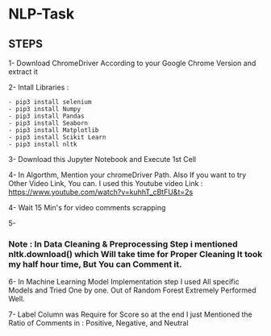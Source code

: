 # NLP-Task

## STEPS

1- Download ChromeDriver According to your Google Chrome Version and extract it

2- Intall Libraries :

    - pip3 install selenium
    - pip3 install Numpy
    - pip3 install Pandas
    - pip3 install Seaborn
    - pip3 install Matplotlib
    - pip3 install Scikit Learn
    - pip3 install nltk

3- Download this Jupyter Notebook and Execute 1st Cell

4- In Algorthm, Mention your chromeDriver Path. Also If you want to try Other Video Link, You can. I used this Youtube video Link : https://www.youtube.com/watch?v=kuhhT_cBtFU&t=2s   

4- Wait 15 Min's for video comments scrapping

5-
### Note : In Data Cleaning & Preprocessing Step i mentioned nltk.download() which Will take time for Proper Cleaning It took my half hour time, But You can Comment it. 

6- In Machine Learning Model Implementation step I used All specific Models and Tried One by one. Out of Random Forest Extremely Performed Well. 

7- Label Column was Require for Score so at the end I just Mentioned the Ratio of Comments in : Positive, Negative, and Neutral
